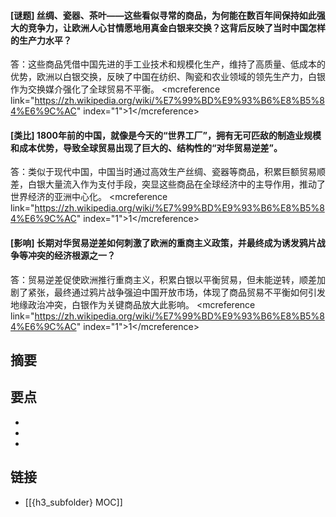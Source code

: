 #### [谜题] 丝绸、瓷器、茶叶——这些看似寻常的商品，为何能在数百年间保持如此强大的竞争力，让欧洲人心甘情愿地用真金白银来交换？这背后反映了当时中国怎样的生产力水平？
答：这些商品凭借中国先进的手工业技术和规模化生产，维持了高质量、低成本的优势，欧洲以白银交换，反映了中国在纺织、陶瓷和农业领域的领先生产力，白银作为交换媒介强化了全球贸易不平衡。 &lt;mcreference link="https://zh.wikipedia.org/wiki/%E7%99%BD%E9%93%B6%E8%B5%84%E6%9C%AC" index="1"&gt;1&lt;/mcreference&gt;


#### [类比] 1800年前的中国，就像是今天的“世界工厂”，拥有无可匹敌的制造业规模和成本优势，导致全球贸易出现了巨大的、结构性的“对华贸易逆差”。
答：类似于现代中国，中国当时通过高效生产丝绸、瓷器等商品，积累巨额贸易顺差，白银大量流入作为支付手段，突显这些商品在全球经济中的主导作用，推动了世界经济的亚洲中心化。 &lt;mcreference link="https://zh.wikipedia.org/wiki/%E7%99%BD%E9%93%B6%E8%B5%84%E6%9C%AC" index="1"&gt;1&lt;/mcreference&gt;


#### [影响] 长期对华贸易逆差如何刺激了欧洲的重商主义政策，并最终成为诱发鸦片战争等冲突的经济根源之一？
答：贸易逆差促使欧洲推行重商主义，积累白银以平衡贸易，但未能逆转，顺差加剧了紧张，最终通过鸦片战争强迫中国开放市场，体现了商品贸易不平衡如何引发地缘政治冲突，白银作为关键商品放大此影响。 &lt;mcreference link="https://zh.wikipedia.org/wiki/%E7%99%BD%E9%93%B6%E8%B5%84%E6%9C%AC" index="1"&gt;1&lt;/mcreference&gt;


## 摘要


## 要点

- 
- 
- 

## 链接

- [[{h3_subfolder} MOC]]
